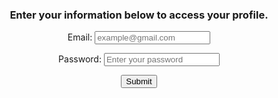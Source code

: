 ### Enter your information below to access your profile.
<form id='login'>
  <label for="email">Email:</label>
  <input type="email" id="email" name="email" placeholder="example@gmail.com" required>

  <label for="password">Password:</label>
  <input type="password" id="password" name="password" placeholder="Enter your password" required>

  <input type="submit" id="submit" value="Submit">

</form>

<div id="profile-info">
  <h1 id='name'></h1>
  <h1 id='id'></h1>
  <h1 id='email'></h1>
  <h1 id='age'></h1>
  <h1 id='height'></h1>
  <h1 id='weight'></h1>
  <h1 id="freetime"></h1>
</div>
<div id="profile-stats">
  <h1 id='stats'>Stats</h1>
  <li id="stats-list"></li>
</div>

<style>

body{
  text-align: center;
}

#profile-info{
  display: none;
}

#profile-stats{
  display: none;
}
</style>


<script>
  const emailInput = document.getElementById("email");
  const passwordInput = document.getElementById("password");
  const form = document.getElementById('login');
  const profile = document.getElementById('profile-info');
  const profileStats = document.getElementById('profile-stats');
  form.addEventListener('submit', async event =>{
    event.preventDefault();
    const email = event.target.elements.email.value
    const password = event.target.elements.password.value
    await verifyEmail(email, password);

  })

async function showProfile(data, profile){
  let name = document.getElementById('name');
  let id = document.getElementById('id');
  let email = document.getElementById('email');
  let password = document.getElementById('password');
  let age = document.getElementById('age');
  let height = document.getElementById('height');
  let weight = document.getElementById('weight');
  let freetime = document.getElementById('freetime');

  name.innerHTML = data.name;
  id.innerHTML = `ID: ${data.id}`;
  email.innerHTML = data.email;  
  age.innerHTML = `${data.age} years old`;
  height.innerHTML = `Height: ${cmToFeetInches(data.height)}`;
  weight.innerHTML = `Weight: ${data.weight} lbs`;
  freetime.innerHTML = `Freetime: ${minutesToHourMinutes(data.freetime)} per week`;
  profile.style.display = "block";
}

async function showStats(stats, profileStats){
  let statslist = document.getElementById('stats-list');

  Object.keys(stats).forEach(async key => {
    statslist.innerHTML += `<li>${key}: ${stats[key]["steps"]}</li>`;
  })
  profileStats.style.display = "block";
}

function cmToFeetInches(cm) {
  var inches = cm / 2.54;
  var feet = Math.floor(inches / 12);
  inches = Math.round(inches % 12);
  return feet + "ft " + inches + "in";
}

function minutesToHourMinutes(min){
  let hours = Math.floor(min / 60);
  let minutes = min % 60;
  return hours + " hours " + minutes + " minutes";
}

async function verifyEmail(email, password){
    const url = `https://blognorte.tk/api/person/`;
    const response = await fetch(url, {method: 'GET', headers:{"Accept":"application/json"}})
    const data = await response.json();
    const person = data.find(person => person.email === email);
    
    if(person){
      if(person.password === password){
        showProfile(person, profile);
        if(Object.keys(person.stats).length > 0){
          showStats(person.stats, profileStats)
        }
      }
      else{
        alert("Incorrect password");
      }
    }
    else{
      alert("Email not found");
    }

  }

</script>